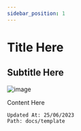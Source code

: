 ```yaml
---
sidebar_position: 1
---
```


# Title Here
## Subtitle Here

![image](https://www.digitalmomblog.com/wp-content/uploads/2019/04/star-wars-memes.jpeg.webp)

Content Here

```
Updated At: 25/06/2023
Path: docs/template
```
